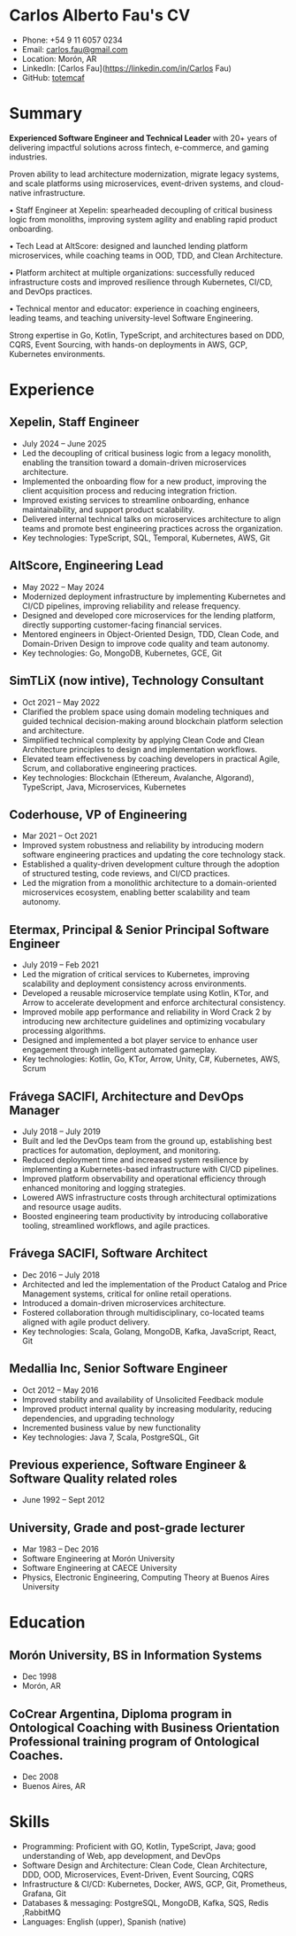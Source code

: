 # Carlos Alberto Fau's CV

- Phone: +54 9 11 6057 0234
- Email: [carlos.fau@gmail.com](mailto:carlos.fau@gmail.com)
- Location: Morón, AR
- LinkedIn: [Carlos Fau](https://linkedin.com/in/Carlos Fau)
- GitHub: [totemcaf](https://github.com/totemcaf)


# Summary

**Experienced Software Engineer and Technical Leader** with 20+ years of delivering impactful solutions across fintech, e-commerce, and gaming industries.

Proven ability to lead architecture modernization, migrate legacy systems, and scale platforms using microservices, event-driven systems, and cloud-native infrastructure.

 • Staff Engineer at Xepelin: spearheaded decoupling of critical business logic from monoliths, improving system agility and enabling rapid product onboarding.

 • Tech Lead at AltScore: designed and launched lending platform microservices, while coaching teams in OOD, TDD, and Clean Architecture.

 • Platform architect at multiple organizations: successfully reduced infrastructure costs and improved resilience through Kubernetes, CI/CD, and DevOps practices.

 • Technical mentor and educator: experience in coaching engineers, leading teams, and teaching university-level Software Engineering.

Strong expertise in Go, Kotlin, TypeScript, and architectures based on DDD, CQRS, Event Sourcing, with hands-on deployments in AWS, GCP, Kubernetes environments.

# Experience

## Xepelin, Staff Engineer

- July 2024 – June 2025
- Led the decoupling of critical business logic from a legacy monolith, enabling the transition toward a domain-driven microservices architecture.
- Implemented the onboarding flow for a new product, improving the client acquisition process and reducing integration friction.
- Improved existing services to streamline onboarding, enhance maintainability, and support product scalability.
- Delivered internal technical talks on microservices architecture to align teams and promote best engineering practices across the organization.
- Key technologies: TypeScript, SQL, Temporal, Kubernetes, AWS, Git

## AltScore, Engineering Lead

- May 2022 – May 2024
- Modernized deployment infrastructure by implementing Kubernetes and CI/CD pipelines, improving reliability and release frequency.
- Designed and developed core microservices for the lending platform, directly supporting customer-facing financial services.
- Mentored engineers in Object-Oriented Design, TDD, Clean Code, and Domain-Driven Design to improve code quality and team autonomy.
- Key technologies: Go, MongoDB, Kubernetes, GCE, Git

## SimTLiX (now intive), Technology Consultant

- Oct 2021 – May 2022
- Clarified the problem space using domain modeling techniques and guided technical decision-making around blockchain platform selection and architecture.
- Simplified technical complexity by applying Clean Code and Clean Architecture principles to design and implementation workflows.
- Elevated team effectiveness by coaching developers in practical Agile, Scrum, and collaborative engineering practices.
- Key technologies: Blockchain (Ethereum, Avalanche, Algorand), TypeScript, Java, Microservices, Kubernetes

## Coderhouse, VP of Engineering

- Mar 2021 – Oct 2021
- Improved system robustness and reliability by introducing modern software engineering practices and updating the core technology stack.
- Established a quality-driven development culture through the adoption of structured testing, code reviews, and CI/CD practices.
- Led the migration from a monolithic architecture to a domain-oriented microservices ecosystem, enabling better scalability and team autonomy.

## Etermax, Principal & Senior Principal Software Engineer

- July 2019 – Feb 2021
- Led the migration of critical services to Kubernetes, improving scalability and deployment consistency across environments.
- Developed a reusable microservice template using Kotlin, KTor, and Arrow to accelerate development and enforce architectural consistency.
- Improved mobile app performance and reliability in Word Crack 2 by introducing new architecture guidelines and optimizing vocabulary processing algorithms.
- Designed and implemented a bot player service to enhance user engagement through intelligent automated gameplay.
- Key technologies: Kotlin, Go, KTor, Arrow, Unity, C#, Kubernetes, AWS, Scrum

## Frávega SACIFI, Architecture and DevOps Manager

- July 2018 – July 2019
- Built and led the DevOps team from the ground up, establishing best practices for automation, deployment, and monitoring.
- Reduced deployment time and increased system resilience by implementing a Kubernetes-based infrastructure with CI/CD pipelines.
- Improved platform observability and operational efficiency through enhanced monitoring and logging strategies.
- Lowered AWS infrastructure costs through architectural optimizations and resource usage audits.
- Boosted engineering team productivity by introducing collaborative tooling, streamlined workflows, and agile practices.

## Frávega SACIFI, Software Architect

- Dec 2016 – July 2018
- Architected and led the implementation of the Product Catalog and Price Management systems, critical for online retail operations.
- Introduced a domain-driven microservices architecture.
- Fostered collaboration through multidisciplinary, co-located teams aligned with agile product delivery.
- Key technologies: Scala, Golang, MongoDB, Kafka, JavaScript, React, Git

## Medallia Inc, Senior Software Engineer

- Oct 2012 – May 2016
- Improved stability and availability of Unsolicited Feedback module
- Improved product internal quality by increasing modularity, reducing dependencies, and upgrading technology
- Incremented business value by new functionality
- Key technologies: Java 7, Scala, PostgreSQL, Git

## Previous experience, Software Engineer & Software Quality related roles

- June 1992 – Sept 2012

## University, Grade and post-grade lecturer

- Mar 1983 – Dec 2016
- Software Engineering at Morón University
- Software Engineering at CAECE University
- Physics, Electronic Engineering, Computing Theory at Buenos Aires University

# Education

## Morón University, BS in Information Systems

- Dec 1998
- Morón, AR

## CoCrear Argentina, Diploma program in Ontological Coaching with Business Orientation Professional training program of Ontological Coaches.

- Dec 2008
- Buenos Aires, AR

# Skills

- Programming: Proficient with GO, Kotlin, TypeScript, Java; good understanding of Web, app development, and DevOps
- Software Design and Architecture: Clean Code, Clean Architecture, DDD, OOD, Microservices, Event-Driven, Event Sourcing, CQRS
- Infrastructure & CI/CD: Kubernetes, Docker, AWS, GCP, Git, Prometheus, Grafana, Git
- Databases & messaging: PostgreSQL, MongoDB, Kafka, SQS, Redis ,RabbitMQ
- Languages: English (upper), Spanish (native)
